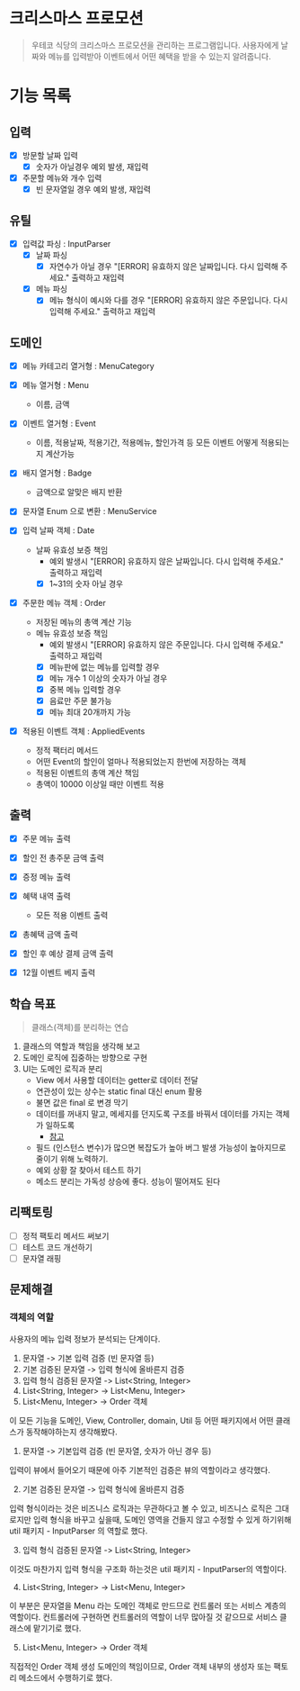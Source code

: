 # 크리스마스 프로모션

> 우테코 식당의 크리스마스 프로모션을 관리하는 프로그램입니다.
> 사용자에게 날짜와 메뉴를 입력받아 이벤트에서 어떤 혜택을 받을 수 있는지 알려줍니다.

# 기능 목록

## 입력

- [x] 방문할 날짜 입력
  - [x] 숫자가 아닐경우 예외 발생, 재입력
- [x] 주문할 메뉴와 개수 입력
  - [x] 빈 문자열일 경우 예외 발생, 재입력

## 유틸

- [x] 입력값 파싱 : InputParser
  - [x] 날짜 파싱
    - [x] 자연수가 아닐 경우 "[ERROR] 유효하지 않은 날짜입니다. 다시 입력해 주세요." 출력하고 재입력
  - [x] 메뉴 파싱
    - [x] 메뉴 형식이 예시와 다를 경우 "[ERROR] 유효하지 않은 주문입니다. 다시 입력해 주세요." 출력하고 재입력

## 도메인

- [x] 메뉴 카테고리 열거형 : MenuCategory
- [x] 메뉴 열거형 : Menu
  - 이름, 금액
- [x] 이벤트 열거형 : Event
  - 이름, 적용날짜, 적용기간, 적용메뉴, 할인가격 등 모든 이벤트 어떻게 적용되는지 계산가능
- [x] 배지 열거형 : Badge
  - 금액으로 알맞은 배지 반환

- [x] 문자열 Enum 으로 변환 : MenuService 

- [x] 입력 날짜 객체 : Date
  - 날짜 유효성 보증 책임
    - 예외 발생시 "[ERROR] 유효하지 않은 날짜입니다. 다시 입력해 주세요." 출력하고 재입력
    - [x] 1~31의 숫자 아닐 경우
- [x] 주문한 메뉴 객체 : Order
  - 저장된 메뉴의 총액 계산 기능
  - 메뉴 유효성 보증 책임
    - 예외 발생시 "[ERROR] 유효하지 않은 주문입니다. 다시 입력해 주세요." 출력하고 재입력
    - [x] 메뉴판에 없는 메뉴를 입력할 경우
    - [x] 메뉴 개수 1 이상의 숫자가 아닐 경우
    - [x] 중복 메뉴 입력할 경우
    - [x] 음료만 주문 불가능
    - [x] 메뉴 최대 20개까지 가능
- [x] 적용된 이벤트 객체 : AppliedEvents
  - 정적 팩터리 메서드
  - 어떤 Event의 할인이 얼마나 적용되었는지 한번에 저장하는 객체
  - 적용된 이벤트의 총액 계산 책임
  - 총액이 10000 이상일 때만 이벤트 적용


## 출력

- [x] 주문 메뉴 출력
- [x] 할인 전 총주문 금액 출력
- [x] 증정 메뉴 출력
- [x] 혜택 내역 출력
  - 모든 적용 이벤트 출력
- [x] 총혜택 금액 출력
- [x] 할인 후 예상 결제 금액 출력
- [x] 12월 이벤트 베지 출력


## 학습 목표

> 클래스(객체)를 분리하는 연습

1. 클래스의 역할과 책임을 생각해 보고
2. 도메인 로직에 집중하는 방향으로 구현
3. UI는 도메인 로직과 분리
   - View 에서 사용할 데이터는 getter로 데이터 전달
   - 연관성이 있는 상수는 static final 대신 enum 활용
   - 불면 값은 final 로 변경 막기
   - 데이터를 꺼내지 말고, 메세지를 던지도록 구조를 바꿔서 데이터를 가지는 객체가 일하도록
     - [참고](https://tecoble.techcourse.co.kr/post/2020-04-28-ask-instead-of-getter/)
   - 필드 (인스턴스 변수)가 많으면 복잡도가 높아 버그 발생 가능성이 높아지므로 줄이기 위해 노력하기.
   - 예외 상황 잘 찾아서 테스트 하기
   - 메소드 분리는 가독성 상승에 좋다. 성능이 떨어져도 된다


## 리팩토링

- [ ] 정적 팩토리 메서드 써보기
- [ ] 테스트 코드 개선하기
- [ ] 문자열 래핑

## 문제해결

### 객체의 역할

사용자의 메뉴 입력 정보가 분석되는 단계이다.

1. 문자열 -> 기본 입력 검증 (빈 문자열 등)
2. 기본 검증된 문자열 -> 입력 형식에 올바른지 검증
3. 입력 형식 검증된 문자열 -> List<String, Integer>
4. List<String, Integer> -> List<Menu, Integer>
5. List<Menu, Integer> -> Order 객체

이 모든 기능을 도메인, View, Controller, domain, Util 등 어떤 패키지에서 어떤 클래스가 동작해야하는지 생각해봤다.

1. 문자열 -> 기본입력 검증 (빈 문자열, 숫자가 아닌 경우 등)

입력이 뷰에서 들어오기 때문에 아주 기본적인 검증은 뷰의 역할이라고 생각했다.

2. 기본 검증된 문자열 -> 입력 형식에 올바른지 검증

입력 형식이라는 것은 비즈니스 로직과는 무관하다고 볼 수 있고,
비즈니스 로직은 그대로지만 입력 형식을 바꾸고 싶을때,
도메인 영역을 건들지 않고 수정할 수 있게 하기위해 util 패키지 - InputParser 의 역할로 했다.

3. 입력 형식 검증된 문자열 -> List<String, Integer>

이것도 마찬가지 입력 형식을 구조화 하는것은 util 패키지 - InputParser의 역할이다.

4. List<String, Integer> -> List<Menu, Integer>

이 부분은 문자열을 Menu 라는 도메인 객체로 만드므로 컨트롤러 또는 서비스 계층의 역할이다.
컨트롤러에 구현하면 컨트롤러의 역할이 너무 많아질 것 같으므로 서비스 클래스에 맡기기로 했다.

5. List<Menu, Integer> -> Order 객체

직접적인 Order 객체 생성 도메인의 책임이므로,
Order 객체 내부의 생성자 또는 팩토리 메소드에서 수행하기로 했다.

###
